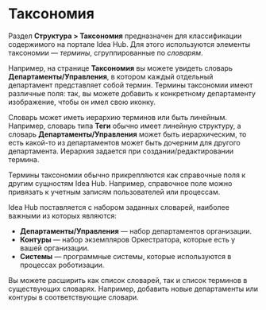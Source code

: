 # Таксономия

Раздел **Структура > Таксономия** предназначен для классификации содержимого на портале Idea Hub. Для этого используются элементы таксономии — *термины*, сгруппированные по *словарям*. 

Например, на странице **Таксономия** вы можете увидеть словарь **Департаменты/Управления**, в котором каждый отдельный департамент представляет собой термин. Термины таксономии имеют различные поля: так, вы можете добавить к конкретному департаменту изображение, чтобы он имел свою иконку.

Cловарь может иметь иерархию терминов или быть линейным. Например, словарь типа **Теги** обычно имеет линейную структуру, а словарь **Департаменты/Управления** может быть иерархическим, то есть какой-то из департаментов может быть дочерним для другого департамента. Иерархия задается при создании/редактировании термина. 


Термины таксономии обычно прикрепляются как справочные поля к другим сущностям Idea Hub. Например, справочное поле можно привязать к учетным записям пользователей или процессам. 

Idea Hub поставляется с набором заданных словарей, наиболее важными из которых являются:
* **Департаменты/Управления** — набор департаментов организации.
* **Контуры** — набор экземпляров Оркестратора, которые есть у вашей организации.
* **Системы** — программные системы, которые используются в процессах роботизации.

Вы можете расширить как список словарей, так и список терминов в существующих словарях. Например, добавить новые департаменты или контуры в соответствующие словари.






